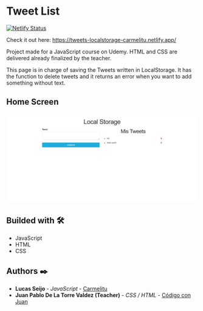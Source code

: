 # Tweet List

[![Netlify Status](https://api.netlify.com/api/v1/badges/a344003a-daf9-4eda-9879-70b6fb10ebaa/deploy-status)](https://app.netlify.com/sites/tweets-localstorage-carmelitu/deploys)

Check it out here: https://tweets-localstorage-carmelitu.netlify.app/

Project made for a JavaScript course on Udemy. HTML and CSS are delivered already finalized by the teacher.

This page is in charge of saving the Tweets written in LocalStorage. It has the function to delete tweets and it returns an error when you want to add something without text.

## Home Screen

<img src="https://github.com/Carmelitu/tweets-localstorage/blob/master/home.JPG" style="margin: 0 auto"/>

## Builded with 🛠️

* JavaScript
* HTML
* CSS

## Authors ✒️

* **Lucas Seijo** - *JavaScript* - [Carmelitu](https://github.com/Carmelitu)
* **Juan Pablo De La Torre Valdez (Teacher)** - *CSS / HTML* - [Código con Juan](https://codigoconjuan.com/)
